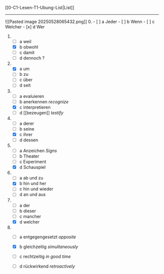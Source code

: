 [[0-C1-Lesen-T1-Ubung-List|List]]

---

![[Pasted image 20250528065432.png]]
0. 
	- [ ] a Jeder
	- [ ] b Wenn
	- [ ] c Welcher
	- [x] d Wer

1. 
	- [ ] a weil
	- [x] b obwohl
	- [ ] c damit
	- [ ] d dennoch ?

2. 
	- [x] a um
	- [ ] b zu
	- [ ] c über
	- [ ] d seit

3. 
	- [ ] a evaluieren
	- [ ] b anerkennen *recognize*
	- [x] c interpretieren
	- [ ] d [[bezeugen]] *testify*

4. 
	- [ ] a derer
	- [ ] b seine
	- [x] c ihrer
	- [ ] d dessen

5. 
	- [ ] a Anzeichen *Signs*
	- [ ] b Theater
	- [ ] c Experiment
	- [x] d Schauspiel

6. 
	- [ ] a ab und zu
	- [x] b hin und her
	- [ ] c hin und wieder
	- [ ] d an und aus

7. 
	- [ ] a der
	- [ ] b dieser
	- [ ] c mancher
	- [x] d welcher

8. 
	- [ ] a entgegengesetzt *opposite*
	- [x] b gleichzeitig *simultaneously*
	- [ ] c rechtzeitig *in good time*
	- [ ] d rückwirkend *retroactively*

